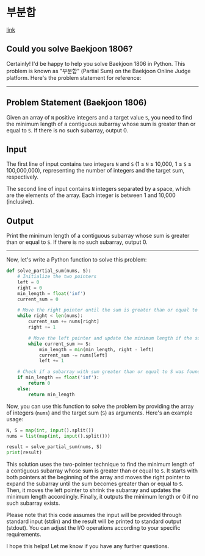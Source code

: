 # 부분합

[link](https://www.acmicpc.net/problem/1806)

## Could you solve Baekjoon 1806?

Certainly! I'd be happy to help you solve Baekjoon 1806 in Python. This problem is known as "부분합" (Partial Sum) on the Baekjoon Online Judge platform. Here's the problem statement for reference:

---

## Problem Statement (Baekjoon 1806)

Given an array of `N` positive integers and a target value `S`, you need to find the minimum length of a contiguous subarray whose sum is greater than or equal to `S`. If there is no such subarray, output 0.

## Input

The first line of input contains two integers `N` and `S` (1 ≤ `N` ≤ 10,000, 1 ≤ `S` ≤ 100,000,000), representing the number of integers and the target sum, respectively.

The second line of input contains `N` integers separated by a space, which are the elements of the array. Each integer is between 1 and 10,000 (inclusive).

## Output

Print the minimum length of a contiguous subarray whose sum is greater than or equal to `S`. If there is no such subarray, output 0.

---

Now, let's write a Python function to solve this problem:

```python
def solve_partial_sum(nums, S):
    # Initialize the two pointers
    left = 0
    right = 0
    min_length = float('inf')
    current_sum = 0

    # Move the right pointer until the sum is greater than or equal to S
    while right < len(nums):
        current_sum += nums[right]
        right += 1

        # Move the left pointer and update the minimum length if the sum is greater than or equal to S
        while current_sum >= S:
            min_length = min(min_length, right - left)
            current_sum -= nums[left]
            left += 1

    # Check if a subarray with sum greater than or equal to S was found
    if min_length == float('inf'):
        return 0
    else:
        return min_length
```

Now, you can use this function to solve the problem by providing the array of integers (`nums`) and the target sum (`S`) as arguments. Here's an example usage:

```python
N, S = map(int, input().split())
nums = list(map(int, input().split()))

result = solve_partial_sum(nums, S)
print(result)
```

This solution uses the two-pointer technique to find the minimum length of a contiguous subarray whose sum is greater than or equal to `S`. It starts with both pointers at the beginning of the array and moves the right pointer to expand the subarray until the sum becomes greater than or equal to `S`. Then, it moves the left pointer to shrink the subarray and updates the minimum length accordingly. Finally, it outputs the minimum length or 0 if no such subarray exists.

Please note that this code assumes the input will be provided through standard input (stdin) and the result will be printed to standard output (stdout). You can adjust the I/O operations according to your specific requirements.

I hope this helps! Let me know if you have any further questions.

